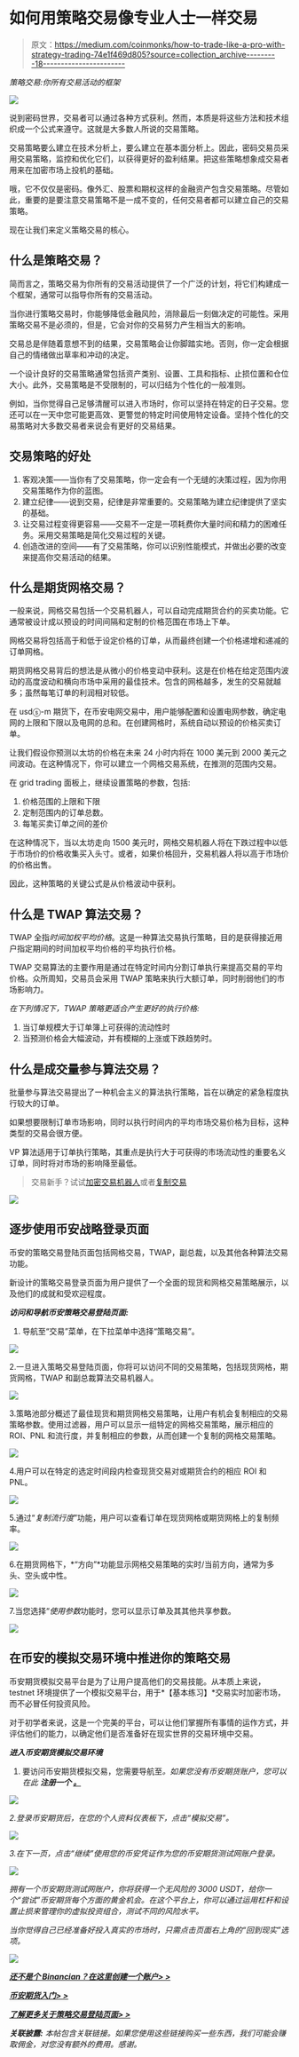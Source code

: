# 如何用策略交易像专业人士一样交易

> 原文：<https://medium.com/coinmonks/how-to-trade-like-a-pro-with-strategy-trading-74e1f469d805?source=collection_archive---------18----------------------->

*策略交易:你所有交易活动的框架*

![](img/09d157b649287501d504d9aca54676e6.png)

说到密码世界，交易者可以通过各种方式获利。然而，本质是将这些方法和技术组织成一个公式来遵守。这就是大多数人所说的交易策略。

交易策略要么建立在技术分析上，要么建立在基本面分析上。因此，密码交易员采用交易策略，监控和优化它们，以获得更好的盈利结果。把这些策略想象成交易者用来在加密市场上投机的基础。

哦，它不仅仅是密码。像外汇、股票和期权这样的金融资产包含交易策略。尽管如此，重要的是要注意交易策略不是一成不变的，任何交易者都可以建立自己的交易策略。

现在让我们来定义策略交易的核心。

## 什么是策略交易？

简而言之，策略交易为你所有的交易活动提供了一个广泛的计划，将它们构建成一个框架，通常可以指导你所有的交易活动。

当你进行策略交易时，你能够降低金融风险，消除最后一刻做决定的可能性。采用策略交易不是必须的，但是，它会对你的交易努力产生相当大的影响。

交易总是伴随着意想不到的结果，交易策略会让你脚踏实地。否则，你一定会根据自己的情绪做出草率和冲动的决定。

一个设计良好的交易策略通常包括资产类别、设置、工具和指标、止损位置和仓位大小。此外，交易策略是不受限制的，可以归结为个性化的一般准则。

例如，当你觉得自己足够清醒可以进入市场时，你可以坚持在特定的日子交易。您还可以在一天中您可能更高效、更警觉的特定时间使用特定设备。坚持个性化的交易策略对大多数交易者来说会有更好的交易结果。

## 交易策略的好处

1.  客观决策——当你有了交易策略，你一定会有一个无缝的决策过程，因为你用交易策略作为你的蓝图。
2.  建立纪律——说到交易，纪律是非常重要的。交易策略为建立纪律提供了坚实的基础。
3.  让交易过程变得更容易——交易不一定是一项耗费你大量时间和精力的困难任务。采用交易策略是简化交易过程的关键。
4.  创造改进的空间——有了交易策略，你可以识别性能模式，并做出必要的改变来提高你交易活动的结果。

## 什么是期货网格交易？

一般来说，网格交易包括一个交易机器人，可以自动完成期货合约的买卖功能。它通常被设计成以预设的时间间隔和定制的价格范围在市场上下单。

网格交易将包括高于和低于设定价格的订单，从而最终创建一个价格递增和递减的订单网格。

期货网格交易背后的想法是从微小的价格变动中获利。这是在价格在给定范围内波动的高度波动和横向市场中采用的最佳技术。包含的网格越多，发生的交易就越多；虽然每笔订单的利润相对较低。

在 usdⓢ-m 期货下，在币安电网交易中，用户能够配置和设置电网参数，确定电网的上限和下限以及电网的总和。在创建网格时，系统自动以预设的价格买卖订单。

让我们假设你预测以太坊的价格在未来 24 小时内将在 1000 美元到 2000 美元之间波动。在这种情况下，你可以建立一个网格交易系统，在推测的范围内交易。

在 grid trading 面板上，继续设置策略的参数，包括:

1.  价格范围的上限和下限
2.  定制范围内的订单总数。
3.  每笔买卖订单之间的差价

在这种情况下，当以太坊走向 1500 美元时，网格交易机器人将在下跌过程中以低于市场价的价格收集买入头寸。或者，如果价格回升，交易机器人将以高于市场价的价格出售。

因此，这种策略的关键公式是从价格波动中获利。

## 什么是 TWAP 算法交易？

TWAP 全指*时间加权平均价格*。这是一种算法交易执行策略，目的是获得接近用户指定期间的时间加权平均价格的平均执行价格。

TWAP 交易算法的主要作用是通过在特定时间内分割订单执行来提高交易的平均价格。众所周知，交易员会采用 TWAP 策略来执行大额订单，同时削弱他们的市场影响力。

*在下列情况下，TWAP 策略更适合产生更好的执行价格:*

1.  当订单规模大于订单簿上可获得的流动性时
2.  当预测价格会大幅波动，并有模糊的上涨或下跌趋势时。

## 什么是成交量参与算法交易？

批量参与算法交易提出了一种机会主义的算法执行策略，旨在以确定的紧急程度执行较大的订单。

如果想要限制订单市场影响，同时以执行时间内的平均市场交易价格为目标，这种类型的交易会很方便。

VP 算法适用于订单执行策略，其重点是执行大于可获得的市场流动性的重要名义订单，同时将对市场的影响降至最低。

> 交易新手？试试[加密交易机器人](/coinmonks/crypto-trading-bot-c2ffce8acb2a)或者[复制交易](/coinmonks/top-10-crypto-copy-trading-platforms-for-beginners-d0c37c7d698c)

![](img/e0895a54fc90c805d16fee98d5d8bdcb.png)

## 逐步使用币安战略登录页面

币安的策略交易登陆页面包括网格交易，TWAP，副总裁，以及其他各种算法交易功能。

新设计的策略交易登录页面为用户提供了一个全面的现货和网格交易策略展示，以及他们的成就和受欢迎程度。

***访问和导航币安策略交易登陆页面:***

1.  导航至“交易”菜单，在下拉菜单中选择“策略交易”。

![](img/8f5a7e2f80f6e71b6a359257a839555e.png)

2.一旦进入策略交易登陆页面，你将可以访问不同的交易策略，包括现货网格，期货网格，TWAP 和副总裁算法交易机器人。

![](img/258f15e156979141321fe7498e6f29b9.png)

3.策略池部分概述了最佳现货和期货网格交易策略，让用户有机会复制相应的交易策略参数。使用过滤器，用户可以显示一组特定的网格交易策略，展示相应的 ROI、PNL 和流行度，并复制相应的参数，从而创建一个复制的网格交易策略。

![](img/a32659c7e8b791891aa1b5b5690e76f3.png)

4.用户可以在特定的选定时间段内检查现货交易对或期货合约的相应 ROI 和 PNL。

![](img/4acf98e93c82405b870e148f2c97fe02.png)

5.通过“*复制流行度*”功能，用户可以查看订单在现货网格或期货网格上的复制频率。

![](img/61fc72ac29ed982d245c74f256e46e48.png)

6.在期货网格下，*“方向”*功能显示网格交易策略的实时/当前方向，通常为多头、空头或中性。

![](img/f30834d0f12c2ad1cff5143a2a96f618.png)

7.当您选择“*使用参数*功能时，您可以显示订单及其其他共享参数。

![](img/d0d3f4ab0af97711040d57198eed1f31.png)

## 在币安的模拟交易环境中推进你的策略交易

币安期货模拟交易平台是为了让用户提高他们的交易技能。从本质上来说，testnet 环境提供了一个模拟交易平台，用于*【基本练习】*交易实时加密市场，而不必冒任何投资风险。

对于初学者来说，这是一个完美的平台，可以让他们掌握所有事情的运作方式，并评估他们的能力，以确定他们是否准备好在现实世界的交易环境中交易。

***进入币安期货模拟交易环境***

1.  要访问币安期货模拟交易，您需要导航至[](https://www.binance.com/en/futures?ref=431277160)*。如果您没有币安期货账户，您可以在此 ***注册一个 [***。***](https://www.binance.com/en/futures?ref=431277160)****

*![](img/95670a9e80392e65f703f12cddcd12d5.png)*

*2.登录币安期货后，在您的个人资料仪表板下，点击“*模拟交易*”。*

*![](img/4080d3064fa8a9aec57f476fc2b907ea.png)*

*3.在下一页，点击“*继续*”使用您的币安凭证作为您的币安期货测试网账户登录。*

*![](img/2ce182d9328c930bd2d4b924d988374e.png)*

*拥有一个币安期货测试网账户，你将获得一个无风险的 3000 USDT，给你一个“尝试”币安期货每个方面的黄金机会。在这个平台上，你可以通过运用杠杆和设置止损来管理你的虚拟投资组合，测试不同的风险水平。*

*当你觉得自己已经准备好投入真实的市场时，只需点击页面右上角的“回到现实”选项。*

*![](img/3344b3834dd6bc441f91ad689f1253b5.png)*

*[***还不是个 Binancian？在这里创建一个账户> >***](https://accounts.binance.com/en/register?ref=431277160)*

*[***币安期货入门> >***](https://www.binance.com/en/futures?ref=431277160)*

*[***了解更多关于策略交易登陆页面> >***](https://www.binance.com/es-ES/support/faq/f0c2bd5bc16c40b9998d22549e91cd1c?ref=431277160)*

****关联披露:*** *本帖包含关联链接。如果您使用这些链接购买一些东西，我们可能会赚取佣金，对您没有额外的费用。感谢*。*